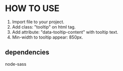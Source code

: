 # HOW TO USE

1. Import file to your project.
2. Add class: "tooltip" on html tag.
3. Add attribute: "data-tooltip-content" with tooltip text.
4. Min-width to tooltip appear: 850px.

## dependencies

node-sass
